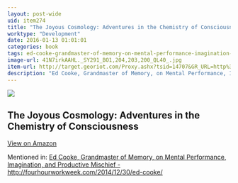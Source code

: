 ```yaml
---
layout: post-wide
uid: item274
title: "The Joyous Cosmology: Adventures in the Chemistry of Consciousness"
worktype: "Development"
date: 2016-01-13 01:01:01
categories: book
tags: ed-cooke-grandmaster-of-memory-on-mental-performance-imagination-and-productive-mischief--http://fourhourworkweek.com/2014/12/30/ed-cooke/
image-url: 41N7irkAAHL._SY291_BO1,204,203,200_QL40_.jpg
item-url: http://target.georiot.com/Proxy.ashx?tsid=14707&GR_URL=http%3A%2F%2Fwww.amazon.com%2FJoyous-Cosmology-Adventures-Chemistry-Consciousness%2Fdp%2F1608682048
description: "Ed Cooke, Grandmaster of Memory, on Mental Performance, Imagination, and Productive Mischief - http://fourhourworkweek.com/2014/12/30/ed-cooke/"
---
```

<a href="http://target.georiot.com/Proxy.ashx?tsid=14707&GR_URL=http%3A%2F%2Fwww.amazon.com%2FJoyous-Cosmology-Adventures-Chemistry-Consciousness%2Fdp%2F1608682048" target="blank"><img src="../../../../img/thumbs/41N7irkAAHL._SY291_BO1,204,203,200_QL40_.jpg" class="prod-img"></a>
<h2>The Joyous Cosmology: Adventures in the Chemistry of Consciousness</h2>
<p><a class="btn btn-primary" href="http://target.georiot.com/Proxy.ashx?tsid=14707&GR_URL=http%3A%2F%2Fwww.amazon.com%2FJoyous-Cosmology-Adventures-Chemistry-Consciousness%2Fdp%2F1608682048" target="blank">View on Amazon</a><p>
<p>Mentioned in: <a href="http://fourhourworkweek.com/2014/12/30/ed-cooke/" target="blank">Ed Cooke, Grandmaster of Memory, on Mental Performance, Imagination, and Productive Mischief - http://fourhourworkweek.com/2014/12/30/ed-cooke/</a></p>
